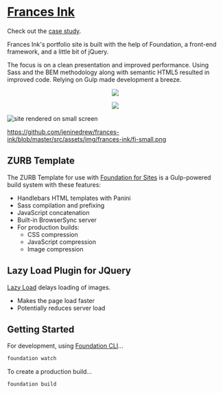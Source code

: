 # [Frances Ink](https://frances.ink/) 

Check out the [case study](https://frances.ink/portfolio/frances-ink.html).

Frances Ink's portfolio site is built with the help of Foundation, a front-end framework, and a little bit of jQuery.

The focus is on a clean presentation and improved performance. Using Sass and the BEM methodology along with semantic HTML5 resulted in improved code. Relying on Gulp made development a breeze.

<p align="center">
  <img src ="https://frances.ink/assets/img/frances-ink/fi-work.png" />
</p>

<div style="text-align:center"><img src ="https://frances.ink/assets/img/frances-ink/fi-work.png" /></div>

![site rendered on small screen](https://frances.ink/assets/img/frances-ink/fi-small.png?raw=true "site rendered on small screen")

https://github.com/jeninedrew/frances-ink/blob/master/src/assets/img/frances-ink/fi-small.png

## ZURB Template

The ZURB Template for use with [Foundation for Sites](http://foundation.zurb.com/sites) is a Gulp-powered build system with these features:

- Handlebars HTML templates with Panini
- Sass compilation and prefixing
- JavaScript concatenation
- Built-in BrowserSync server
- For production builds:
  - CSS compression
  - JavaScript compression
  - Image compression

## Lazy Load Plugin for JQuery

[Lazy Load](https://appelsiini.net/projects/lazyload/) delays loading of images.

- Makes the page load faster
- Potentially reduces server load

## Getting Started

For development, using [Foundation CLI](https://github.com/zurb/foundation-cli)...

```bash
foundation watch
```
To create a production build...

```bash
foundation build
```
